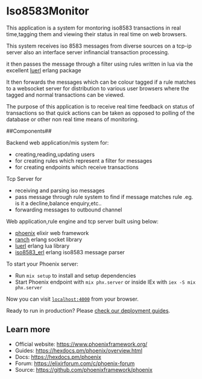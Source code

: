 # Iso8583Monitor


This application is a system for montoring iso8583 transactions in real time,tagging them and viewing their status in real time on web browsers.

This system receives iso 8583 messages from diverse sources on  a tcp-ip server also an interface server infinancial transaction processing.

it then passes the message through a filter using rules written in lua via the excellent [luerl](https://github.com/rvirding/luerl) erlang package

It then forwards the messages which can be colour tagged if a rule matches to a websocket server for distribution to various user browsers where the tagged and normal transactions can be viewed. 

The purpose of this application is to receive real time feedback on status of  transactions so that quick actions can be taken as opposed to polling of the database or other non real time means of monitoring.


##Components##

Backend web application/mis system for:

* creating,reading,updating users
* for creating rules which represent a filter for messages
* for creating endpoints which receive transactions

Tcp Server for 

* receiving and parsing iso messages
* pass message through rule system to find if message matches rule .eg. is it a decline,balance enquiry,etc..
* forwarding messages to outbound channel

Web application,rule engine and tcp server built using below:
* [phoenix](https://www.phoenixframework.org/) elixir web framework
* [ranch](https://github.com/ninenines/ranch) erlang socket library 
* [luerl](https://github.com/rvirding/luerl) erlang lua library 
* [iso8583_erl](https://github.com/nayibor/iso8583_erl.git) erlang iso8583 message parser

To start your Phoenix server:

  * Run `mix setup` to install and setup dependencies
  * Start Phoenix endpoint with `mix phx.server` or inside IEx with `iex -S mix phx.server`

Now you can visit [`localhost:4000`](http://localhost:4000) from your browser.

Ready to run in production? Please [check our deployment guides](https://hexdocs.pm/phoenix/deployment.html).

## Learn more

  * Official website: https://www.phoenixframework.org/
  * Guides: https://hexdocs.pm/phoenix/overview.html
  * Docs: https://hexdocs.pm/phoenix
  * Forum: https://elixirforum.com/c/phoenix-forum
  * Source: https://github.com/phoenixframework/phoenix
